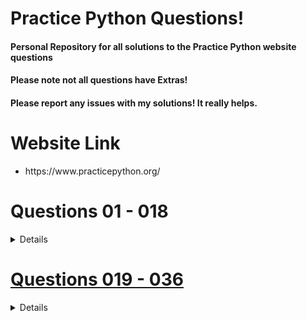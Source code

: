 
# Practice Python Questions!
#### Personal Repository for all solutions to the Practice Python website questions 
#### Please note not all questions have Extras!
#### Please report any issues with my solutions! It really helps. 

# Website Link

<ul> <li> https://www.practicepython.org/ </li> </ul>
  
# Questions 01 - 018
<details>
    
   
  ## Questions 01 - 06
  <h4> <a href='https://www.practicepython.org/exercise/2014/01/29/01-character-input.html'> 01: Character Input </h4> 
  <h4> <a href='https://www.practicepython.org/exercise/2014/02/05/02-odd-or-even.html'> 02: Odd Or Even </h4> 
  <h4> <a href='https://www.practicepython.org/exercise/2014/02/15/03-list-less-than-ten.html'> 03: List Less Than Ten</h4>
  <h4> <a href='https://www.practicepython.org/exercise/2014/02/26/04-divisors.html'> 04: Divisors </h4>
  <h4> <a href='https://www.practicepython.org/exercise/2014/03/05/05-list-overlap.html'> 05: List Overlap </h4>
  <h4> <a href='https://www.practicepython.org/exercise/2014/03/12/06-string-lists.html'> 06: String Lists </h4>

  ## Questions 07 - 012
    
  <h4> <a href='https://www.practicepython.org/exercise/2014/03/19/07-list-comprehensions.html'> 07: List Comprehensions </h4>
  <h4> <a href='https://www.practicepython.org/exercise/2014/03/26/08-rock-paper-scissors.html'> 08: Rock Paper Scissors </h4>
  <h4> <a href='https://www.practicepython.org/exercise/2014/04/02/09-guessing-game-one.html'> 09: Guessing Game One</h4>
  <h4> <a href='https://www.practicepython.org/exercise/2014/04/10/10-list-overlap-comprehensions.html'> 010: List Overlap Comprehensions </h4>
  <h4> <a href='https://www.practicepython.org/exercise/2014/04/16/11-check-primality-functions.html'> 011: Check Primality Functions </h4>
  <h4> <a href='https://www.practicepython.org/exercise/2014/04/25/12-list-ends.html'> 012: List Ends</h4>


  ## Questions 013 - 018

  <h4> <a href='https://www.practicepython.org/exercise/2014/04/30/13-fibonacci.html'> 013: Fibonacci</h4>
  <h4> <a href='https://www.practicepython.org/exercise/2014/05/15/14-list-remove-duplicates.html'> 014: List Remove Duplicates</h4>
  <h4> <a href='https://www.practicepython.org/exercise/2014/05/21/15-reverse-word-order.html'> 015: Reverse Word Order</h4>
  <h4> <a href='https://www.practicepython.org/exercise/2014/05/28/16-password-generator.html'> 016: Password Generator</h4>
  <h4> <a href='https://www.practicepython.org/exercise/2014/06/06/17-decode-a-web-page.html'> 017: Decode A Web Page </h4>
  <h4> <a href='https://www.practicepython.org/exercise/2014/07/05/18-cows-and-bulls.html'> 018: Cows And Bulls </h4>
</details>


# Questions 019 - 036
<details> 
    
  
  ## Questions 019 - 024

  <h4> <a href='https://www.practicepython.org/exercise/2014/07/14/19-decode-a-web-page-two.html'> 019: Decode A Webpage </h4>
  <h4> <a href='https://www.practicepython.org/exercise/2014/11/11/20-element-search.html'> 020: Element Search</h4>
  <h4> <a href='https://www.practicepython.org/exercise/2014/11/30/21-write-to-a-file.html'> 021: Write To A File</h4>
  <h4> <a href='https://www.practicepython.org/exercise/2014/12/06/22-read-from-file.html'> 022: Read From File</h4>
  <h4> <a href='https://www.practicepython.org/exercise/2014/12/14/23-file-overlap.html'> 023: File Overlap</h4>
  <h4> <a href='https://www.practicepython.org/exercise/2014/12/27/24-draw-a-game-board.html'> 024: Draw A Game Board</h4>

  ## Questions 025 - 030

  <h4> <a href='https://www.practicepython.org/exercise/2015/11/01/25-guessing-game-two.html'> 025: Guessing Game Two</h4>
  <h4> <a href='https://www.practicepython.org/exercise/2015/11/16/26-check-tic-tac-toe.html'> 026: Check Tic Tac Toe</h4>
  <h4> <a href='https://www.practicepython.org/exercise/2015/11/26/27-tic-tac-toe-draw.html'> 027: Tic Tac Toe Draw</h4>
  <h4> <a href='https://www.practicepython.org/exercise/2016/03/27/28-max-of-three.html'> 028: Max Of Three</h4>
  <h4> <a href='https://www.practicepython.org/exercise/2016/08/03/29-tic-tac-toe-game.html'> 029: Tic Tac Toe Game</h4>
  <h4> <a href='https://www.practicepython.org/exercise/2016/09/24/30-pick-word.html'> 030: Pick Word</h4>

  ## Questions 031 - 036

  <h4> <a href='https://www.practicepython.org/exercise/2017/01/02/31-guess-letters.html'> 031: Guess Letters</h4>
  <h4> <a href='https://www.practicepython.org/exercise/2017/01/10/32-hangman.html'> 032: Hangman</h4>
  <h4> <a href='https://www.practicepython.org/exercise/2017/01/24/33-birthday-dictionaries.html'> 033: Birthday Dictionaries</h4>
  <h4> <a href='https://www.practicepython.org/exercise/2017/02/06/34-birthday-json.html'> 034: Birthday Json</h4>
  <h4> <a href='https://www.practicepython.org/exercise/2017/02/28/35-birthday-months.html'> 035: Birthday Months</h4>
  <h4> <a href='https://www.practicepython.org/exercise/2017/04/02/36-birthday-plots.html'> 036: Birthday Plots</h4>

</details>

